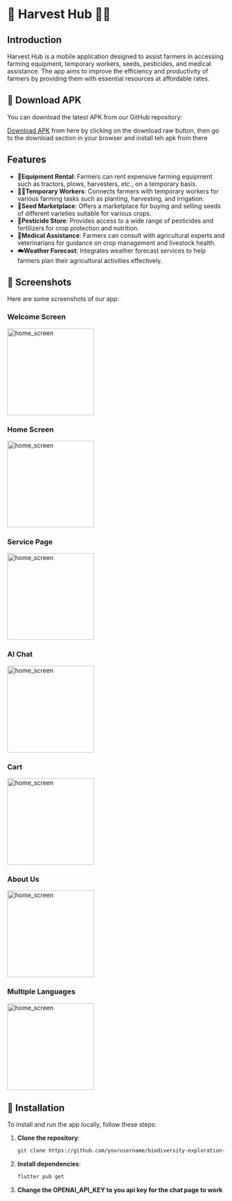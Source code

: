 # 🧺 Harvest Hub 🧑‍🌾




## Introduction

Harvest Hub is a mobile application designed to assist farmers in accessing farming equipment, temporary workers, seeds, pesticides, and medical assistance. The app aims to improve the efficiency and productivity of farmers by providing them with essential resources at affordable rates.






## 📲 Download APK

You can download the latest APK from our GitHub repository:

[Download APK](assets/app-release.apk) from here by clicking on the download raw button, then go to the download section in your browser and install teh apk from there


## Features

- **🚜Equipment Rental**: Farmers can rent expensive farming equipment such as tractors, plows, harvesters, etc., on a temporary basis.
- **👩‍🌾Temporary Workers**: Connects farmers with temporary workers for various farming tasks such as planting, harvesting, and irrigation.
- **🌱Seed Marketplace**: Offers a marketplace for buying and selling seeds of different varieties suitable for various crops.
- **🦟Pesticide Store**: Provides access to a wide range of pesticides and fertilizers for crop protection and nutrition.
- **🏥Medical Assistance**: Farmers can consult with agricultural experts and veterinarians for guidance on crop management and livestock health.
- **☁️Weather Forecast**: Integrates weather forecast services to help farmers plan their agricultural activities effectively.


## 📸 Screenshots

Here are some screenshots of our app:

### Welcome Screen
<img src="https://github.com/abhijit-23blaze/Harvest-Hub/blob/main/assets/Screenshot_20240601-182745.png" alt="home_screen" width="200">

### Home Screen
<img src="https://github.com/abhijit-23blaze/Harvest-Hub/blob/main/assets/Screenshot_20240601-182818.png" alt="home_screen" width="200">

### Service Page
<img src="https://github.com/abhijit-23blaze/Harvest-Hub/blob/main/assets/Screenshot_20240601-182826.png" alt="home_screen" width="200">

### AI Chat
<img src="https://github.com/abhijit-23blaze/Harvest-Hub/blob/main/assets/Screenshot_20240601-182903.png" alt="home_screen" width="200">

### Cart 
<img src="https://github.com/abhijit-23blaze/Harvest-Hub/blob/main/assets/Screenshot_20240601-182911.png" alt="home_screen" width="200">

### About Us
<img src="https://github.com/abhijit-23blaze/Harvest-Hub/blob/main/assets/Screenshot_20240601-182928.png" alt="home_screen" width="200">

### Multiple Languages
<img src="https://github.com/abhijit-23blaze/Harvest-Hub/blob/main/assets/Screenshot_20240601-182806.png" alt="home_screen" width="200">



## 🚀 Installation




To install and run the app locally, follow these steps:

1. **Clone the repository**:
   ```sh
   git clone https://github.com/yourusername/biodiversity-exploration-app.git

  2. **Install dependencies**:
     ```sh
     flutter pub get 

  3. **Change the OPENAI_API_KEY to you api key for the chat page to work**


  
